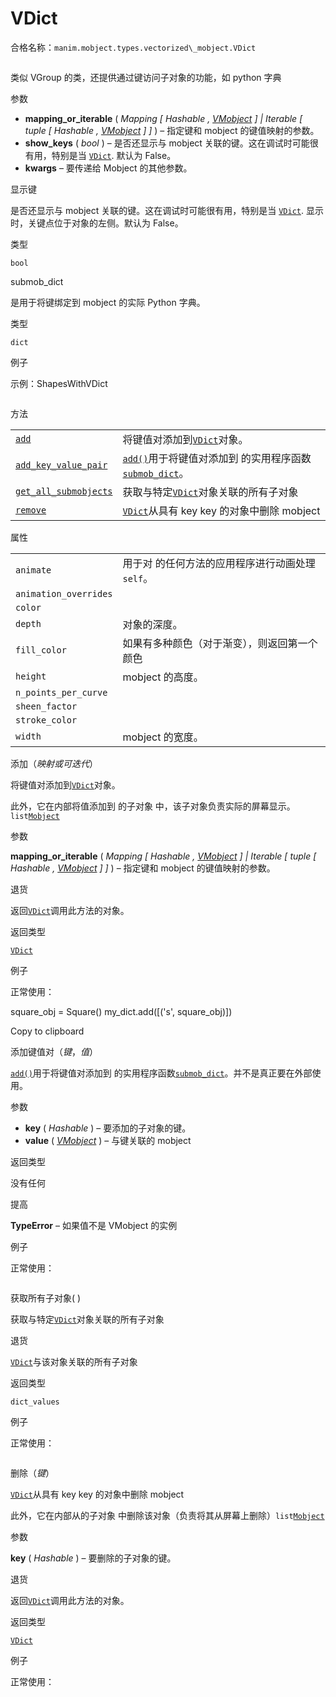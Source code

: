 # VDict

合格名称：`manim.mobject.types.vectorized\_mobject.VDict`


```py

```

类似 VGroup 的类，还提供通过键访问子对象的功能，如 python 字典

参数

- **mapping_or_iterable** ( _Mapping_ _\[_ _Hashable_ _,_ [_VMobject_]() _\]_ _|_ _Iterable_ _\[_ _tuple_ _\[_ _Hashable_ _,_ [_VMobject_]() _\]_ _\]_ ) – 指定键和 mobject 的键值映射的参数。
- **show_keys** ( _bool_ ) – 是否还显示与 mobject 关联的键。这在调试时可能很有用，特别是当 [`VDict`](). 默认为 False。
- **kwargs** – 要传递给 Mobject 的其他参数。

显示键

是否还显示与 mobject 关联的键。这在调试时可能很有用，特别是当 [`VDict`](). 显示时，关键点位于对象的左侧。默认为 False。

类型

`bool`

submob_dict

是用于将键绑定到 mobject 的实际 Python 字典。

类型

`dict`

例子

示例：ShapesWithVDict 

```py

```


方法

|||
|-|-|
[`add`]()|将键值对添加到[`VDict`]()对象。
[`add_key_value_pair`]()|[`add()`]()用于将键值对添加到 的实用程序函数[`submob_dict`]()。
[`get_all_submobjects`]()|获取与特定[`VDict`]()对象关联的所有子对象
[`remove`]()|[`VDict`]()从具有 key key 的对象中删除 mobject


属性

|||
|-|-|
`animate`|用于对 的任何方法的应用程序进行动画处理`self`。
`animation_overrides`|
`color`|
`depth`|对象的深度。
`fill_color`|如果有多种颜色（对于渐变），则返回第一个颜色
`height`|mobject 的高度。
`n_points_per_curve`|
`sheen_factor`|
`stroke_color`|
`width`|mobject 的宽度。


添加（_映射或可迭代_）

将键值对添加到[`VDict`]()对象。

此外，它在内部将值添加到 的子对象 中，该子对象负责实际的屏幕显示。`list`[`Mobject`]()

参数

**mapping_or_iterable** ( _Mapping_ _\[_ _Hashable_ _,_ [_VMobject_]() _\]_ _|_ _Iterable_ _\[_ _tuple_ _\[_ _Hashable_ _,_ [_VMobject_]() _\]_ _\]_ ) – 指定键和 mobject 的键值映射的参数。

退货

返回[`VDict`]()调用此方法的对象。

返回类型

[`VDict`]()

例子

正常使用：

square_obj = Square()
my_dict.add(\[('s', square_obj)\])

Copy to clipboard

添加键值对（_键_，_值_）

[`add()`]()用于将键值对添加到 的实用程序函数[`submob_dict`]()。并不是真正要在外部使用。

参数

- **key** ( _Hashable_ ) – 要添加的子对象的键。
- **value** ( [_VMobject_]() ) – 与键关联的 mobject

返回类型

没有任何

提高

**TypeError** – 如果值不是 VMobject 的实例

例子

正常使用：


```py

```


获取所有子对象( )

获取与特定[`VDict`]()对象关联的所有子对象

退货

[`VDict`]()与该对象关联的所有子对象

返回类型

`dict_values`

例子

正常使用：


```py

```

删除（_键_）

[`VDict`]()从具有 key key 的对象中删除 mobject

此外，它在内部从的子对象 中删除该对象（负责将其从屏幕上删除）`list`[`Mobject`]()

参数

**key** ( _Hashable_ ) – 要删除的子对象的键。

退货

返回[`VDict`]()调用此方法的对象。

返回类型

[`VDict`]()

例子

正常使用：


```py

```
